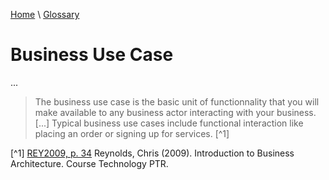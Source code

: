 [Home](../../index.html) \ [Glossary](glossary.html)

# Business Use Case

...  

> The business use case is the basic unit of functionnality that you will make available to any business actor interacting with your business. [...] Typical business use cases include functional interaction like placing an order or signing up for services. [^1] 

[^1] [REY2009, p. 34](../references/books/Introduction-to-Business-Architecture.html) Reynolds, Chris (2009). Introduction to Business Architecture. Course Technology PTR.